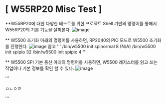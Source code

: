 # [ W55RP20 Misc Test ]


**W55RP20에 대한 다양한 테스트를 위한 프로젝트
Shell 기반의 명령어를 통해서 W55RP20의 기본 기능을 살펴본다.
![image](https://github.com/user-attachments/assets/75149c50-d844-4fe7-9945-0d2aea5dee94)


** W5500 초기화
아래의 명령어를 사용하면, RP2040의 PIO 모드로 W5500 초기화를 진행한다.
![image](https://github.com/user-attachments/assets/b77f2945-bef2-4b7f-b11a-9d1990696bf8)
참고
'''
/bin/w5500 init spinormal 8 (N/A)
/bin/w5500 init spipio 32
/bin/w5500 init spipio 4
'''

** W5500 SPI 기본 통신
아래의 명령어를 사용하면, W5500 레지스터를 읽고 쓰는 작업이나 기본 정보를 확인 할 수 있다.
![image](https://github.com/user-attachments/assets/aa38ec7d-a4c3-4d27-a6ec-695fb3d9781b)




'''

ㅁㄴㅇㄹ

'''

